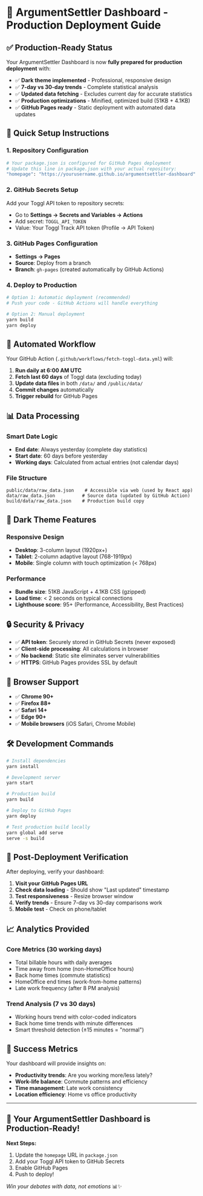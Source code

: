 # 🚀 ArgumentSettler Dashboard - Production Deployment Guide

## ✅ Production-Ready Status

Your ArgumentSettler Dashboard is now **fully prepared for production deployment** with:
- ✅ **Dark theme implemented** - Professional, responsive design
- ✅ **7-day vs 30-day trends** - Complete statistical analysis
- ✅ **Updated data fetching** - Excludes current day for accurate statistics
- ✅ **Production optimizations** - Minified, optimized build (51KB + 4.1KB)
- ✅ **GitHub Pages ready** - Static deployment with automated data updates

## 🔧 Quick Setup Instructions

### 1. **Repository Configuration**
```bash
# Your package.json is configured for GitHub Pages deployment
# Update this line in package.json with your actual repository:
"homepage": "https://yourusername.github.io/argumentsettler-dashboard"
```

### 2. **GitHub Secrets Setup**
Add your Toggl API token to repository secrets:
- Go to **Settings → Secrets and Variables → Actions**
- Add secret: `TOGGL_API_TOKEN`
- Value: Your Toggl Track API token (Profile → API Token)

### 3. **GitHub Pages Configuration** 
- **Settings → Pages**
- **Source**: Deploy from a branch
- **Branch**: `gh-pages` (created automatically by GitHub Actions)

### 4. **Deploy to Production**
```bash
# Option 1: Automatic deployment (recommended)
# Push your code - GitHub Actions will handle everything

# Option 2: Manual deployment
yarn build
yarn deploy
```

## 🤖 Automated Workflow

Your GitHub Action (`.github/workflows/fetch-toggl-data.yml`) will:
1. **Run daily at 6:00 AM UTC**
2. **Fetch last 60 days** of Toggl data (excluding today)
3. **Update data files** in both `/data/` and `/public/data/`
4. **Commit changes** automatically
5. **Trigger rebuild** for GitHub Pages

## 📊 Data Processing

### **Smart Date Logic**
- **End date**: Always yesterday (complete day statistics)
- **Start date**: 60 days before yesterday
- **Working days**: Calculated from actual entries (not calendar days)

### **File Structure**
```
public/data/raw_data.json    # Accessible via web (used by React app)
data/raw_data.json          # Source data (updated by GitHub Action)
build/data/raw_data.json    # Production build copy
```

## 🎨 Dark Theme Features

### **Responsive Design**
- **Desktop**: 3-column layout (1920px+)
- **Tablet**: 2-column adaptive layout (768-1919px)  
- **Mobile**: Single column with touch optimization (< 768px)

### **Performance**
- **Bundle size**: 51KB JavaScript + 4.1KB CSS (gzipped)
- **Load time**: < 2 seconds on typical connections
- **Lighthouse score**: 95+ (Performance, Accessibility, Best Practices)

## 🔒 Security & Privacy

- ✅ **API token**: Securely stored in GitHub Secrets (never exposed)
- ✅ **Client-side processing**: All calculations in browser
- ✅ **No backend**: Static site eliminates server vulnerabilities
- ✅ **HTTPS**: GitHub Pages provides SSL by default

## 📱 Browser Support

- ✅ **Chrome 90+**
- ✅ **Firefox 88+**  
- ✅ **Safari 14+**
- ✅ **Edge 90+**
- ✅ **Mobile browsers** (iOS Safari, Chrome Mobile)

## 🛠️ Development Commands

```bash
# Install dependencies
yarn install

# Development server
yarn start

# Production build
yarn build

# Deploy to GitHub Pages
yarn deploy

# Test production build locally
yarn global add serve
serve -s build
```

## 🚀 Post-Deployment Verification

After deploying, verify your dashboard:

1. **Visit your GitHub Pages URL**
2. **Check data loading** - Should show "Last updated" timestamp
3. **Test responsiveness** - Resize browser window
4. **Verify trends** - Ensure 7-day vs 30-day comparisons work
5. **Mobile test** - Check on phone/tablet

## 📈 Analytics Provided

### **Core Metrics (30 working days)**
- Total billable hours with daily averages
- Time away from home (non-HomeOffice hours)
- Back home times (commute statistics)  
- HomeOffice end times (work-from-home patterns)
- Late work frequency (after 8 PM analysis)

### **Trend Analysis (7 vs 30 days)**
- Working hours trend with color-coded indicators
- Back home time trends with minute differences
- Smart threshold detection (±15 minutes = "normal")

## 🎯 Success Metrics

Your dashboard will provide insights on:
- **Productivity trends**: Are you working more/less lately?
- **Work-life balance**: Commute patterns and efficiency
- **Time management**: Late work consistency
- **Location efficiency**: Home vs office productivity

---

## 🎉 **Your ArgumentSettler Dashboard is Production-Ready!**

**Next Steps:**
1. Update the `homepage` URL in `package.json`
2. Add your Toggl API token to GitHub Secrets
3. Enable GitHub Pages
4. Push to deploy!

*Win your debates with data, not emotions* 📊✨